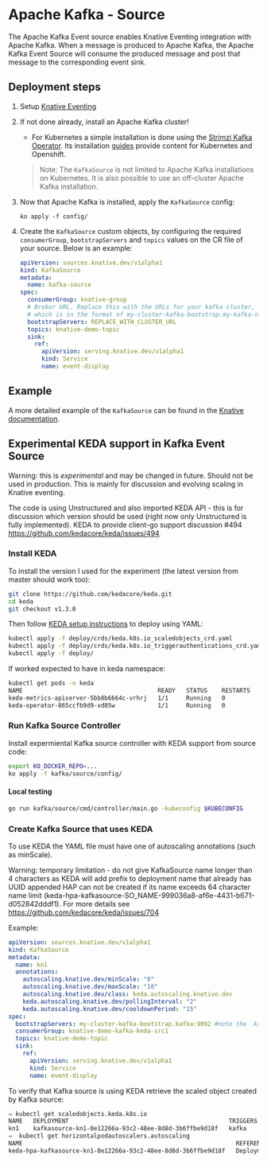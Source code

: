 # Apache Kafka - Source

The Apache Kafka Event source enables Knative Eventing integration with Apache
Kafka. When a message is produced to Apache Kafka, the Apache Kafka Event Source
will consume the produced message and post that message to the corresponding
event sink.

## Deployment steps

1. Setup [Knative Eventing](../../DEVELOPMENT.md)
1. If not done already, install an Apache Kafka cluster!

   - For Kubernetes a simple installation is done using the
     [Strimzi Kafka Operator](http://strimzi.io). Its installation
     [guides](http://strimzi.io/quickstarts/) provide content for Kubernetes and
     Openshift.

   > Note: The `KafkaSource` is not limited to Apache Kafka installations on
   > Kubernetes. It is also possible to use an off-cluster Apache Kafka
   > installation.

1. Now that Apache Kafka is installed, apply the `KafkaSource` config:

   ```
   ko apply -f config/
   ```

1. Create the `KafkaSource` custom objects, by configuring the required
   `consumerGroup`, `bootstrapServers` and `topics` values on the CR file of
   your source. Below is an example:

   ```yaml
   apiVersion: sources.knative.dev/v1alpha1
   kind: KafkaSource
   metadata:
     name: kafka-source
   spec:
     consumerGroup: knative-group
     # Broker URL. Replace this with the URLs for your kafka cluster,
     # which is in the format of my-cluster-kafka-bootstrap.my-kafka-namespace:9092.
     bootstrapServers: REPLACE_WITH_CLUSTER_URL
     topics: knative-demo-topic
     sink:
       ref:
         apiVersion: serving.knative.dev/v1alpha1
         kind: Service
         name: event-display
   ```

## Example

A more detailed example of the `KafkaSource` can be found in the
[Knative documentation](https://knative.dev/docs/eventing/samples/).

## Experimental KEDA support in Kafka Event Source

Warning: this is _experimental_ and may be changed in future. Should not be used
in production. This is mainly for discussion and evolving scaling in Knative
eventing.

The code is using Unstructured and also imported KEDA API - this is for
discussion which version should be used (right now only Unstructured is fully
implemented). KEDA to provide client-go support discussion #494
<https://github.com/kedacore/keda/issues/494>

### Install KEDA

To install the version I used for the experiment (the latest version from master
should work too):

```bash
git clone https://github.com/kedacore/keda.git
cd keda
git checkout v1.3.0
```

Then follow [KEDA setup instructions](https://keda.sh/deploy/) to deploy using
YAML:

```bash
kubectl apply -f deploy/crds/keda.k8s.io_scaledobjects_crd.yaml
kubectl apply -f deploy/crds/keda.k8s.io_triggerauthentications_crd.yaml
kubectl apply -f deploy/
```

If worked expected to have in keda namespace:

```bash
kubectl get pods -n keda
NAME                                      READY   STATUS    RESTARTS   AGE
keda-metrics-apiserver-5bb8b6664c-vrhrj   1/1     Running   0          38s
keda-operator-865ccfb9d9-xd85w            1/1     Running   0          39s
```

### Run Kafka Source Controller

Install expermiental Kafka source controller with KEDA support from source code:

```bash
export KO_DOCKER_REPO=...
ko apply -f kafka/source/config/
```

#### Local testing

```bash
go run kafka/source/cmd/controller/main.go -kubeconfig $KUBECONFIG
```

### Create Kafka Source that uses KEDA

To use KEDA the YAML file must have one of autoscaling annotations (such as
minScale).

Warning: temporary limitation - do not give KafkaSource name longer 
than 4 characters as KEDA will add prefix to deployment name that 
already has UUID appended HAP can not be created if its name exceeds 
64 character name limit (keda-hpa-kafkasource-SO_NAME-999036a8-af6e-4431-b671-d052842dddf1). 
For more details see https://github.com/kedacore/keda/issues/704

Example:

```yaml
apiVersion: sources.knative.dev/v1alpha1
kind: KafkaSource
metadata:
  name: kn1
  annotations:
    autoscaling.knative.dev/minScale: "0"
    autoscaling.knative.dev/maxScale: "10"
    autoscaling.knative.dev/class: keda.autoscaling.knative.dev
    keda.autoscaling.knative.dev/pollingInterval: "2"
    keda.autoscaling.knative.dev/cooldownPeriod: "15"
spec:
  bootstrapServers: my-cluster-kafka-bootstrap.kafka:9092 #note the .kafka in URL for namespace
  consumerGroup: knative-demo-kafka-keda-src1
  topics: knative-demo-topic
  sink:
    ref:
      apiVersion: serving.knative.dev/v1alpha1
      kind: Service
      name: event-display
```

To verify that Kafka source is using KEDA retrieve the scaled object created by
Kafka source:

```bash
⇒ kubectl get scaledobjects.keda.k8s.io
NAME   DEPLOYMENT                                             TRIGGERS   AGE
kn1    kafkasource-kn1-0e12266a-93c2-48ee-8d8d-3b6ffbe9d18f   kafka      26m
⇒  kubectl get horizontalpodautoscalers.autoscaling
NAME                                                            REFERENCE                                                         TARGETS              MINPODS   MAXPODS   REPLICAS   AGE
keda-hpa-kafkasource-kn1-0e12266a-93c2-48ee-8d8d-3b6ffbe9d18f   Deployment/kafkasource-kn1-0e12266a-93c2-48ee-8d8d-3b6ffbe9d18f   <unknown>/10 (avg)   1         10        0          26m
```
